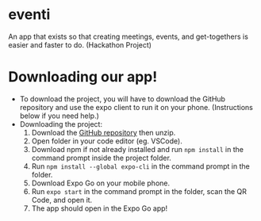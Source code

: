 # eventi
An app that exists so that creating meetings, events, and get-togethers is easier and faster to do. (Hackathon Project)

# Downloading our app!
* To download the project, you will have to download the GitHub repository and use the expo client to run it on your phone. (Instructions below if you need help.)
* Downloading the project:
    1. Download the [GitHub repository](https://github.com/ayy-akshat/eventi) then unzip.
    2. Open folder in your code editor (eg. VSCode).
    3. Download npm if not already installed and run `npm install` in the command prompt inside the project folder.
    4. Run `npm install --global expo-cli` in the command prompt in the folder.
    5. Download Expo Go on your mobile phone.
    6. Run `expo start` in the command prompt in the folder, scan the QR Code, and open it.
    7. The app should open in the Expo Go app!
